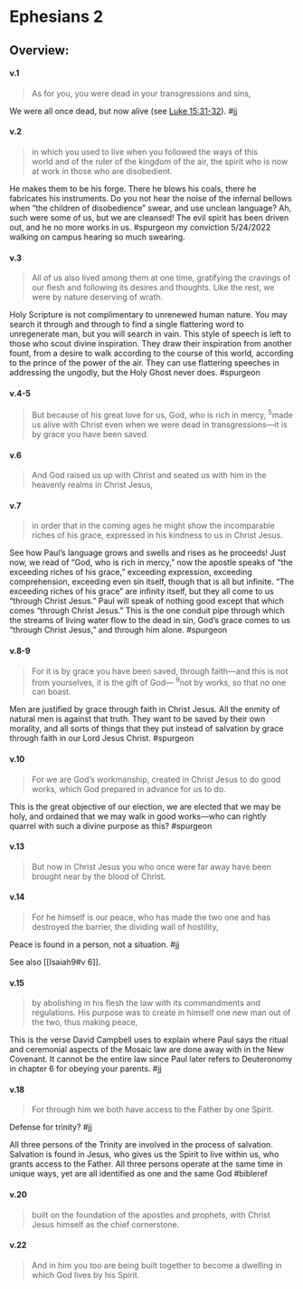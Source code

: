 # Ephesians 2

## Overview:


#### v.1
>As for you, you were dead in your transgressions and sins,

We were all once dead, but now alive (see [Luke 15:31-32](Luke15#v.31-32)).
#jj 

#### v.2
>in which you used to live when you followed the ways of this world and of the ruler of the kingdom of the air, the spirit who is now at work in those who are disobedient.

He makes them to be his forge. There he blows his coals, there he fabricates his instruments. Do you not hear the noise of the infernal bellows when “the children of disobedience” swear, and use unclean language? Ah, such were some of us, but we are cleansed! The evil spirit has been driven out, and he no more works in us.
#spurgeon my conviction 5/24/2022 walking on campus hearing so much swearing.

#### v.3
>All of us also lived among them at one time, gratifying the cravings of our flesh and following its desires and thoughts. Like the rest, we were by nature deserving of wrath.

Holy Scripture is not complimentary to unrenewed human nature. You may search it through and through to find a single flattering word to unregenerate man, but you will search in vain. This style of speech is left to those who scout divine inspiration. They draw their inspiration from another fount, from a desire to walk according to the course of this world, according to the prince of the power of the air. They can use flattering speeches in addressing the ungodly, but the Holy Ghost never does.
#spurgeon 

#### v.4-5
>But because of his great love for us, God, who is rich in mercy, <sup>5</sup>made us alive with Christ even when we were dead in transgressions—it is by grace you have been saved.

#### v.6
>And God raised us up with Christ and seated us with him in the heavenly realms in Christ Jesus,

#### v.7
>in order that in the coming ages he might show the incomparable riches of his grace, expressed in his kindness to us in Christ Jesus.

See how Paul’s language grows and swells and rises as he proceeds! Just now, we read of “God, who is rich in mercy,” now the apostle speaks of “the exceeding riches of his grace,” exceeding expression, exceeding comprehension, exceeding even sin itself, though that is all but infinite. “The exceeding riches of his grace” are infinity itself, but they all come to us “through Christ Jesus.” Paul will speak of nothing good except that which comes “through Christ Jesus.” This is the one conduit pipe through which the streams of living water flow to the dead in sin, God’s grace comes to us “through Christ Jesus,” and through him alone.
#spurgeon 

#### v.8-9
>For it is by grace you have been saved, through faith—and this is not from yourselves, it is the gift of God— <sup>9</sup>not by works, so that no one can boast.

Men are justified by grace through faith in Christ Jesus. All the enmity of natural men is against that truth. They want to be saved by their own morality, and all sorts of things that they put instead of salvation by grace through faith in our Lord Jesus Christ.
#spurgeon 

#### v.10
>For we are God’s workmanship, created in Christ Jesus to do good works, which God prepared in advance for us to do.

This is the great objective of our election, we are elected that we may be holy, and ordained that we may walk in good works—who can rightly quarrel with such a divine purpose as this?
#spurgeon 

#### v.13
>But now in Christ Jesus you who once were far away have been brought near by the blood of Christ.

#### v.14
>For he himself is our peace, who has made the two one and has destroyed the barrier, the dividing wall of hostility,

Peace is found in a person, not a situation.
#jj 

See also [[Isaiah9#v 6]].

#### v.15
>by abolishing in his flesh the law with its commandments and regulations. His purpose was to create in himself one new man out of the two, thus making peace,

This is the verse David Campbell uses to explain where Paul says the ritual and ceremonial aspects of the Mosaic law are done away with in the New Covenant. It cannot be the entire law since Paul later refers to Deuteronomy in chapter 6 for obeying your parents.
#jj 

#### v.18
>For through him we both have access to the Father by one Spirit.

Defense for trinity?
#jj 

All three persons of the Trinity are involved in the process of salvation. Salvation is found in Jesus, who gives us the Spirit to live within us, who grants access to the Father. All three persons operate at the same time in unique ways, yet are all identified as one and the same God
#bibleref 

#### v.20
>built on the foundation of the apostles and prophets, with Christ Jesus himself as the chief cornerstone.

#### v.22
>And in him you too are being built together to become a dwelling in which God lives by his Spirit.

